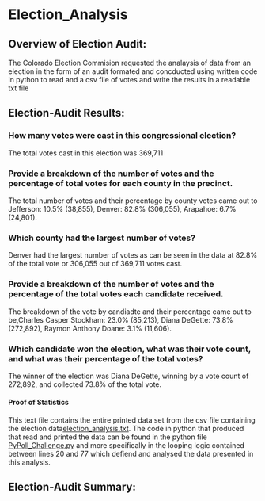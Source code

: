 # Election_Analysis

## Overview of Election Audit: 
The Colorado Election Commision requested the analaysis of data from an election in the form of an audit formated and concducted using written code in python to read and a csv file of votes and write the results in a readable txt file 
## Election-Audit Results: 
### How many votes were cast in this congressional election?
The total votes cast in this election was 369,711

### Provide a breakdown of the number of votes and the percentage of total votes for each county in the precinct.
The total number of votes and their percentage by county votes came out to Jefferson: 10.5% (38,855), Denver: 82.8% (306,055), Arapahoe: 6.7% (24,801).

### Which county had the largest number of votes?
Denver had the largest number of votes as can be seen in the data at 82.8% of the total vote or 306,055 out of 369,711 votes cast.

### Provide a breakdown of the number of votes and the percentage of the total votes each candidate received.
The breakdown of the vote by candiadte and their percentage came out to be,Charles Casper Stockham: 23.0% (85,213), Diana DeGette: 73.8% (272,892), Raymon Anthony Doane: 3.1% (11,606).

### Which candidate won the election, what was their vote count, and what was their percentage of the total votes?
The winner of the election was Diana DeGette, winning by a vote count of 272,892, and collected 73.8% of the total vote.

#### Proof of Statistics 
This text file contains the entire printed data set from the csv file containing the election data[election_analysis.txt](https://github.com/mhaus2001/Election_Analysis/blob/main/analysis/election_analysis.txt).
The code in python that produced that read and printed the data can be found in the python file [PyPoll_Challenge.py](https://github.com/mhaus2001/Election_Analysis/blob/main/analysis/PyPoll_Challenge.py) and more specifically in the looping logic contained between lines 20 and 77 which defiend and analysed the data presented in this analysis.
## Election-Audit Summary: 
